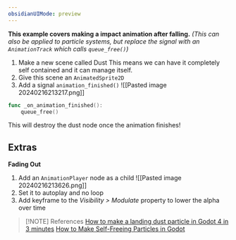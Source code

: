 ```yaml
---
obsidianUIMode: preview
---
```


**This example covers making a impact animation after falling.**
*(This can also be applied to particle systems, but replace the signal with an `AnimationTrack` which calls `queue_free()`)*

1. Make a new scene called Dust
	   This means we can have it completely self contained and it can manage itself.
2. Give this scene an `AnimatedSprite2D`
3. Add a signal `animation_finished()`
   ![[Pasted image 20240216213217.png]]



```go
func _on_animation_finished():
	queue_free()
```

This will destroy the dust node once the animation finishes!

## Extras
**Fading Out**
1. Add an `AnimationPlayer` node as a child
![[Pasted image 20240216213626.png]]
2. Set it to autoplay and no loop
3. Add keyframe to the *Visibility > Modulate* property to lower the alpha over time


> [!NOTE] References
> [How to make a landing dust particle in Godot 4 in 3 minutes](https://www.youtube.com/watch?v=5_3NrtkI478)
> [How to Make Self-Freeing Particles in Godot](https://www.youtube.com/watch?v=LBx9NxqchKE)
